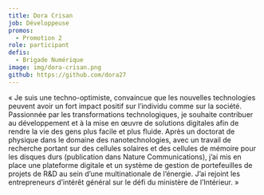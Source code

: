 ```yaml
---
title: Dora Crisan
job: Développeuse
promos:
  - Promotion 2
role: participant
defis:
  - Brigade Numérique
image: img/dora-crisan.png
github: https://github.com/dora27
---
```


« Je suis une techno-optimiste, convaincue que les nouvelles technologies peuvent avoir un fort impact positif sur l’individu comme sur la société. Passionnée par les transformations technologiques, je souhaite contribuer au développement et à la mise en œuvre de solutions digitales afin de rendre la vie des gens plus facile et plus fluide. Après un doctorat de physique dans le domaine des nanotechnologies, avec un travail de recherche portant sur des cellules solaires et des cellules de mémoire pour les disques durs (publication dans Nature Communications), j’ai mis en place une plateforme digitale et un système de gestion de portefeuilles de projets de R&D au sein d’une multinationale de l’énergie. J’ai rejoint les entrepreneurs d’intérêt général sur le défi du ministère de l’Intérieur. »
